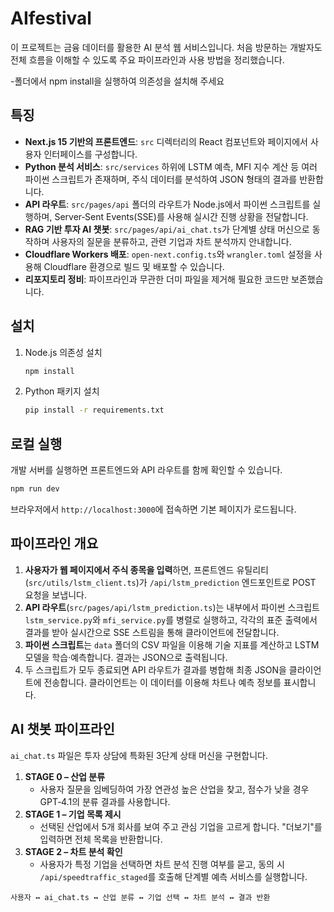 # AIfestival

이 프로젝트는 금융 데이터를 활용한 AI 분석 웹 서비스입니다. 처음 방문하는 개발자도 전체 흐름을 이해할 수 있도록 주요 파이프라인과 사용 방법을 정리했습니다.
 
-폴더에서 npm install을 실행하여 의존성을 설치해 주세요

## 특징
- **Next.js 15 기반의 프론트엔드**: `src` 디렉터리의 React 컴포넌트와 페이지에서 사용자 인터페이스를 구성합니다.
- **Python 분석 서비스**: `src/services` 하위에 LSTM 예측, MFI 지수 계산 등 여러 파이썬 스크립트가 존재하며, 주식 데이터를 분석하여 JSON 형태의 결과를 반환합니다.
- **API 라우트**: `src/pages/api` 폴더의 라우트가 Node.js에서 파이썬 스크립트를 실행하며, Server‑Sent Events(SSE)를 사용해 실시간 진행 상황을 전달합니다.
- **RAG 기반 투자 AI 챗봇**: `src/pages/api/ai_chat.ts`가 단계별 상태 머신으로 동작하며 사용자의 질문을 분류하고, 관련 기업과 차트 분석까지 안내합니다.
- **Cloudflare Workers 배포**: `open-next.config.ts`와 `wrangler.toml` 설정을 사용해 Cloudflare 환경으로 빌드 및 배포할 수 있습니다.
- **리포지토리 정비**: 파이프라인과 무관한 더미 파일을 제거해 필요한 코드만 보존했습니다.
 
## 설치
1. Node.js 의존성 설치
   ```bash
   npm install
   ```
2. Python 패키지 설치
   ```bash
   pip install -r requirements.txt
   ```

## 로컬 실행
개발 서버를 실행하면 프론트엔드와 API 라우트를 함께 확인할 수 있습니다.
```bash
npm run dev
```
브라우저에서 `http://localhost:3000`에 접속하면 기본 페이지가 로드됩니다.

## 파이프라인 개요
1. **사용자가 웹 페이지에서 주식 종목을 입력**하면, 프론트엔드 유틸리티(`src/utils/lstm_client.ts`)가 `/api/lstm_prediction` 엔드포인트로 POST 요청을 보냅니다.
2. **API 라우트**(`src/pages/api/lstm_prediction.ts`)는 내부에서 파이썬 스크립트 `lstm_service.py`와 `mfi_service.py`를 병렬로 실행하고, 각각의 표준 출력에서 결과를 받아 실시간으로 SSE 스트림을 통해 클라이언트에 전달합니다.
3. **파이썬 스크립트**는 `data` 폴더의 CSV 파일을 이용해 기술 지표를 계산하고 LSTM 모델을 학습·예측합니다. 결과는 JSON으로 출력됩니다.
4. 두 스크립트가 모두 종료되면 API 라우트가 결과를 병합해 최종 JSON을 클라이언트에 전송합니다. 클라이언트는 이 데이터를 이용해 차트나 예측 정보를 표시합니다.

## AI 챗봇 파이프라인
`ai_chat.ts` 파일은 투자 상담에 특화된 3단계 상태 머신을 구현합니다.

1. **STAGE 0 – 산업 분류**
   - 사용자 질문을 임베딩하여 가장 연관성 높은 산업을 찾고, 점수가 낮을 경우 GPT‑4.1의 분류 결과를 사용합니다.
2. **STAGE 1 – 기업 목록 제시**
   - 선택된 산업에서 5개 회사를 보여 주고 관심 기업을 고르게 합니다. "더보기"를 입력하면 전체 목록을 반환합니다.
3. **STAGE 2 – 차트 분석 확인**
   - 사용자가 특정 기업을 선택하면 차트 분석 진행 여부를 묻고, 동의 시 `/api/speedtraffic_staged`를 호출해 단계별 예측 서비스를 실행합니다.

```
사용자 ↔ ai_chat.ts ↔ 산업 분류 ↔ 기업 선택 ↔ 차트 분석 ↔ 결과 반환
```

